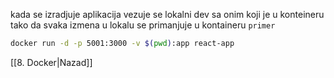 kada se izradjuje aplikacija vezuje se lokalni dev sa onim koji je u konteineru tako da svaka izmena u lokalu se primanjuje u kontaineru
`primer`
```bash
docker run -d -p 5001:3000 -v $(pwd):app react-app
```

[[8. Docker|Nazad]] 